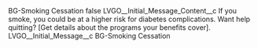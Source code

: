 <?xml version="1.0" encoding="UTF-8"?>
<CustomMetadata xmlns="http://soap.sforce.com/2006/04/metadata" xmlns:xsi="http://www.w3.org/2001/XMLSchema-instance" xmlns:xsd="http://www.w3.org/2001/XMLSchema">
    <label>BG-Smoking Cessation</label>
    <protected>false</protected>
    <values>
        <field>LVGO__Initial_Message_Content__c</field>
        <value xsi:type="xsd:string">If you smoke, you could be at a higher risk for diabetes complications. Want help quitting? [Get details about the programs your benefits cover].</value>
    </values>
    <values>
        <field>LVGO__Initial_Message__c</field>
        <value xsi:type="xsd:string">BG-Smoking Cessation</value>
    </values>
</CustomMetadata>
